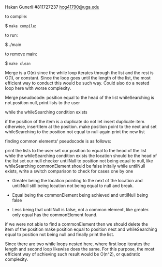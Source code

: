 Hakan Gunerli
#811727237
hcg41790@uga.edu

to compile:

$ `make compile`:

to run:

$ ./main <filename>

to remove main:

$ `make clean`

Merge is a O(n) since the while loop iterates through the list and the rest is O(1), or constant. Since the loop goes until the length of the list, the most efficient way to conduct this would be such way. Could also do a nested loop here with worse complexity. 


Merge pseudocode:
position equal to the head of the list 
whileSearching is not position null, 
print lists to the user

while the whileSearching condition exists

if the position of the item is a duplicate
    do not let insert duplicate item. 
otherwise, insertItem at the position.
make position point to the next 
and set whileSearching to the position not equal to null again 
print the new list 

finding common elements' pseudocode is as follows: 

print the lists to the user
set our position to equal to the head of the list 
while the whileSearching condition exists 
the location should be the head of the list 
set our null checker untilNull to position not being equal to null, like whileSearching 
commonElement should be false initally 
while untilNull exists, 
write a switch comparison to check for cases one by one

- Greater being the location pointing to the next of the location
and untilNull still being location not being equal to null and break. 

- Equal being the commonElement being achieved and untilNull being false 
- Less being that untilNull is false, not a common element, like greater. only equal has the commonElement found.


if we were not able to find a commonElement then we should delete the item of the position 
make position equal to position next 
and whileSearching equal to position not being null
and finally print the list. 

Since there are two while loops nested here, where first loop iterates the length and second loop likewise does the same. For this purpose, the most efficient way of achieving such result would be O(n^2), or quadratic complexity. 
